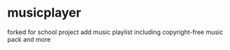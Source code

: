 # musicplayer
forked for school project
add music playlist including copyright-free music pack and more
